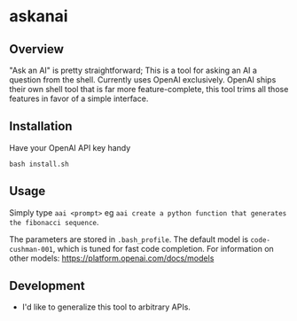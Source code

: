 # askanai

## Overview

"Ask an AI" is pretty straightforward; This is a tool for asking an AI a question from the shell.
Currently uses OpenAI exclusively. OpenAI ships their own shell tool that is far more feature-complete,
this tool trims all those features in favor of a simple interface.

## Installation

Have your OpenAI API key handy

`bash install.sh`

## Usage 

Simply type `aai <prompt>` eg `aai create a python function that generates the fibonacci sequence`.

The parameters are stored in `.bash_profile`.
The default model is `code-cushman-001`, which is tuned for fast code completion.
For information on other models: https://platform.openai.com/docs/models

## Development

* I'd like to generalize this tool to arbitrary APIs.
